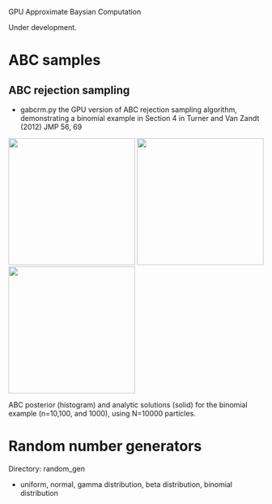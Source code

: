 GPU Approximate Baysian Computation

Under development.

# ABC samples

## ABC rejection sampling

- gabcrm.py the GPU version of ABC rejection sampling algorithm, demonstrating a binomial example in Section 4 in Turner and Van Zandt (2012) JMP 56, 69

<img src="https://github.com/HajimeKawahara/gabc/blob/master/documents/fig/abcrm10.png" Titie="explanation" Width=250px>
<img src="https://github.com/HajimeKawahara/gabc/blob/master/documents/fig/abcrm100.png" Titie="explanation" Width=250px>
<img src="https://github.com/HajimeKawahara/gabc/blob/master/documents/fig/abcrm1000.png" Titie="explanation" Width=250px>

ABC posterior (histogram) and analytic solutions (solid) for the binomial example (n=10,100, and 1000), using N=10000 particles.


# Random number generators

Directory: random_gen

- uniform, normal, gamma distribution, beta distribution, binomial distribution
